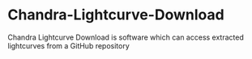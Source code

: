 # Chandra-Lightcurve-Download
Chandra Lightcurve Download is software which can access extracted lightcurves from a GitHub repository
